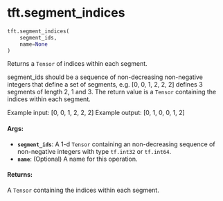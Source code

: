 <div itemscope itemtype="http://developers.google.com/ReferenceObject">
<meta itemprop="name" content="tft.segment_indices" />
<meta itemprop="path" content="Stable" />
</div>

# tft.segment_indices

``` python
tft.segment_indices(
    segment_ids,
    name=None
)
```

Returns a `Tensor` of indices within each segment.

segment_ids should be a sequence of non-decreasing non-negative integers that
define a set of segments, e.g. [0, 0, 1, 2, 2, 2] defines 3 segments of length
2, 1 and 3.  The return value is a `Tensor` containing the indices within each
segment.

Example input: [0, 0, 1, 2, 2, 2]
Example output: [0, 1, 0, 0, 1, 2]

#### Args:

* <b>`segment_ids`</b>: A 1-d `Tensor` containing an non-decreasing sequence of
      non-negative integers with type `tf.int32` or `tf.int64`.
* <b>`name`</b>: (Optional) A name for this operation.


#### Returns:

A `Tensor` containing the indices within each segment.